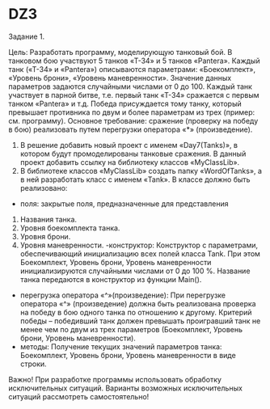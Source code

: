 # DZ3
Задание 1.
    
Цель: Разработать программу, моделирующую танковый бой.  В танковом бою участвуют 5 танков «Т-34» и 5 танков «Pantera». Каждый танк («Т-34» и «Pantera») описываются параметрами: «Боекомплект»,  «Уровень брони», «Уровень маневренности». Значение данных параметров задаются случайными числами от 0 до 100. Каждый танк участвует в парной битве, т.е. первый танк «Т-34» сражается с первым танком «Pantera» и т.д. Победа присуждается тому танку, который превышает противника по двум и более параметрам из трех (пример: см. программу).  Основное требование:  сражение (проверку на победу в бою) реализовать путем перегрузки оператора «*» (произведение).

1.	В решение добавить новый проект с именем «Day7(Tanks)», в котором будут промоделированы танковые сражения.   В данный проект добавить ссылку на библиотеку классов «MyClassLib».
2.	В библиотеке классов «MyClassLib» создать папку «WordOfTanks», а в ней  разработать класс с именем «Tank». 
В классе должно быть реализовано:
- поля:
закрытые поля, предназначенные для представления 
1. Названия танка. 
2. Уровня боекомплекта танка. 
3. Уровня брони.
4. Уровня маневренности.
-конструктор:
Конструктор с параметрами, обеспечивающий инициализацию всех полей класса Tank. При этом Боекомплект,  Уровень брони, Уровень маневренности инициализируются случайными числами от 0 до 100 %. Название танка передаются в конструктор из функции Main().
- перегрузка оператора «^»(произведение):
При перегрузке оператора «^» (произведение) должна быть реализована проверка на победу в бою одного танка по отношению к другому. Критерий победы – победивший   танк должен превышать проигравший танк не менее чем по двум  из трех параметров (Боекомплект,  Уровень брони, Уровень маневренности). 
- методы:
Получение текущих значений параметров танка: Боекомплект,  Уровень брони, Уровень маневренности в виде строки.

Важно! При разработке программы использовать обработку исключительных ситуаций. Варианты возможных исключительных ситуаций рассмотреть самостоятельно!
